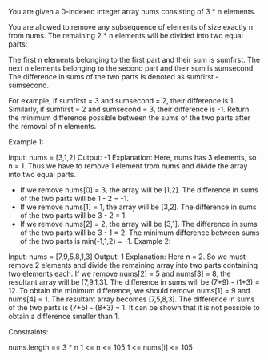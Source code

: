 You are given a 0-indexed integer array nums consisting of 3 \* n elements.

You are allowed to remove any subsequence of elements of size exactly n from nums. The remaining 2 \* n elements will be divided into two equal parts:

The first n elements belonging to the first part and their sum is sumfirst.
The next n elements belonging to the second part and their sum is sumsecond.
The difference in sums of the two parts is denoted as sumfirst - sumsecond.

For example, if sumfirst = 3 and sumsecond = 2, their difference is 1.
Similarly, if sumfirst = 2 and sumsecond = 3, their difference is -1.
Return the minimum difference possible between the sums of the two parts after the removal of n elements.

Example 1:

Input: nums = [3,1,2]
Output: -1
Explanation: Here, nums has 3 elements, so n = 1.
Thus we have to remove 1 element from nums and divide the array into two equal parts.

-   If we remove nums[0] = 3, the array will be [1,2]. The difference in sums of the two parts will be 1 - 2 = -1.
-   If we remove nums[1] = 1, the array will be [3,2]. The difference in sums of the two parts will be 3 - 2 = 1.
-   If we remove nums[2] = 2, the array will be [3,1]. The difference in sums of the two parts will be 3 - 1 = 2.
    The minimum difference between sums of the two parts is min(-1,1,2) = -1.
    Example 2:

Input: nums = [7,9,5,8,1,3]
Output: 1
Explanation: Here n = 2. So we must remove 2 elements and divide the remaining array into two parts containing two elements each.
If we remove nums[2] = 5 and nums[3] = 8, the resultant array will be [7,9,1,3]. The difference in sums will be (7+9) - (1+3) = 12.
To obtain the minimum difference, we should remove nums[1] = 9 and nums[4] = 1. The resultant array becomes [7,5,8,3]. The difference in sums of the two parts is (7+5) - (8+3) = 1.
It can be shown that it is not possible to obtain a difference smaller than 1.

Constraints:

nums.length == 3 \* n
1 <= n <= 105
1 <= nums[i] <= 105
